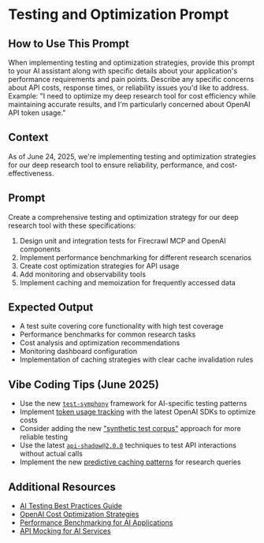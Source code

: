 # Testing and Optimization Prompt

## How to Use This Prompt
When implementing testing and optimization strategies, provide this prompt to your AI assistant along with specific details about your application's performance requirements and pain points. Describe any specific concerns about API costs, response times, or reliability issues you'd like to address. Example: "I need to optimize my deep research tool for cost efficiency while maintaining accurate results, and I'm particularly concerned about OpenAI API token usage."


## Context
As of June 24, 2025, we're implementing testing and optimization strategies for our deep research tool to ensure reliability, performance, and cost-effectiveness.

## Prompt
Create a comprehensive testing and optimization strategy for our deep research tool with these specifications:

1. Design unit and integration tests for Firecrawl MCP and OpenAI components
2. Implement performance benchmarking for different research scenarios
3. Create cost optimization strategies for API usage
4. Add monitoring and observability tools
5. Implement caching and memoization for frequently accessed data

## Expected Output
- A test suite covering core functionality with high test coverage
- Performance benchmarks for common research tasks
- Cost analysis and optimization recommendations
- Monitoring dashboard configuration
- Implementation of caching strategies with clear cache invalidation rules

## Vibe Coding Tips (June 2025)
- Use the new [`test-symphony`](https://github.com/ai-test-tools/test-symphony) framework for AI-specific testing patterns
- Implement [token usage tracking](https://platform.openai.com/docs/guides/tokens) with the latest OpenAI SDKs to optimize costs
- Consider adding the new ["synthetic test corpus"](https://github.com/ai-test-tools/synthetic-corpus) approach for more reliable testing
- Use the latest [`api-shadow@2.0.0`](https://github.com/api-tools/api-shadow) techniques to test API interactions without actual calls
- Implement the new [predictive caching patterns](https://github.com/cache-strategies/predictive-cache) for research queries

## Additional Resources
- [AI Testing Best Practices Guide](https://ai-testing.dev/guides/best-practices)
- [OpenAI Cost Optimization Strategies](https://platform.openai.com/docs/guides/cost-optimization)
- [Performance Benchmarking for AI Applications](https://ai-perf.dev/benchmarking)
- [API Mocking for AI Services](https://github.com/ai-test-tools/mock-services)
